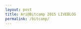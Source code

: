 ```yaml
---
layout: post
title: Ari@Bitcamp 2015 LIVEBLOG
permalink: /bitcamp/
---
```


<div id="24lb_thread"></div>
<script type="text/javascript">
(function() {
var lb24 = document.createElement('script'); lb24.type = 'text/javascript'; lb24.id = '24lbScript'; lb24.async = true; lb24.charset="utf-8";
lb24.src = '//v.24liveblog.com/embed/24.js?id=1289372';
(document.getElementsByTagName('head')[0] || document.getElementsByTagName('body')[0]).appendChild(lb24);})();
</script>
